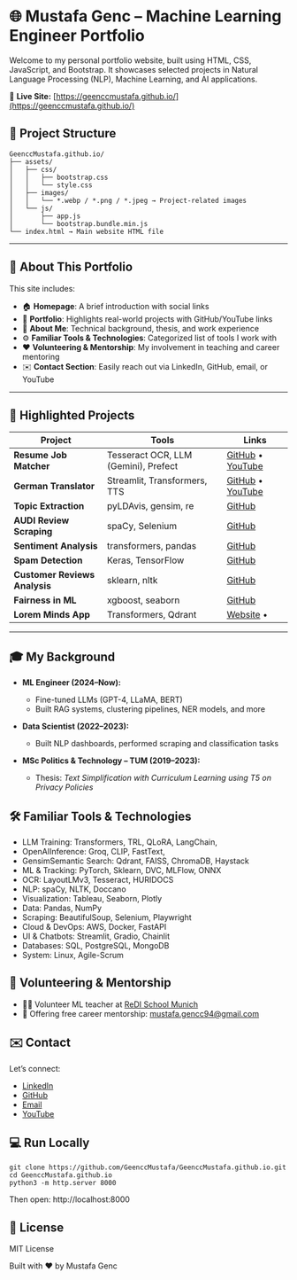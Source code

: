 # 🌐 Mustafa Genc – Machine Learning Engineer Portfolio

Welcome to my personal portfolio website, built using HTML, CSS, JavaScript, and Bootstrap. It showcases selected projects in Natural Language Processing (NLP), Machine Learning, and AI applications.

🔗 **Live Site:** [https://geenccmustafa.github.io/](https://geenccmustafa.github.io/)

## 📁 Project Structure
```
GeenccMustafa.github.io/
├── assets/
│   ├── css/
│   │   ├── bootstrap.css
│   │   └── style.css
│   ├── images/
│   │   └── *.webp / *.png / *.jpeg → Project-related images
│   └── js/
│       ├── app.js
│       └── bootstrap.bundle.min.js
└── index.html → Main website HTML file
```

---

## 🧠 About This Portfolio

This site includes:

- 🏠 **Homepage**: A brief introduction with social links  
- 💼 **Portfolio**: Highlights real-world projects with GitHub/YouTube links  
- 👤 **About Me**: Technical background, thesis, and work experience  
- ⚙️ **Familiar Tools & Technologies**: Categorized list of tools I work with  
- ❤️ **Volunteering & Mentorship**: My involvement in teaching and career mentoring  
- ✉️ **Contact Section**: Easily reach out via LinkedIn, GitHub, email, or YouTube 

---

## 🚀 Highlighted Projects

| Project | Tools | Links |
|--------|-------|--------|
| **Resume Job Matcher** | Tesseract OCR, LLM (Gemini), Prefect| [GitHub](https://github.com/GeenccMustafa/resume_job_matcher?tab=readme-ov-file) • [YouTube](https://www.youtube.com/watch?v=OicAeBOEFdk) |
| **German Translator** | Streamlit, Transformers, TTS | [GitHub](https://github.com/GeenccMustafa/AUDI-reviews-topic-extraction-) • [YouTube](https://www.youtube.com/watch?v=XqK_CJWDzUE) |
| **Topic Extraction** | pyLDAvis, gensim, re | [GitHub](https://github.com/GeenccMustafa/AUDI-reviews-topic-extraction-) |
| **AUDI Review Scraping** | spaCy, Selenium | [GitHub](https://github.com/GeenccMustafa/AUDI-Google-review-scraping) |
| **Sentiment Analysis** | transformers, pandas | [GitHub](https://github.com/GeenccMustafa/AUDI-sentiment-analyse-dependency-parse) |
| **Spam Detection** | Keras, TensorFlow | [GitHub](https://github.com/GeenccMustafa/Spam-Detection-NLP-) |
| **Customer Reviews Analysis** | sklearn, nltk | [GitHub](https://github.com/GeenccMustafa/customer_review_analysis) |
| **Fairness in ML** | xgboost, seaborn | [GitHub](https://github.com/GeenccMustafa/fairness) |
| **Lorem Minds App** | Transformers, Qdrant | [Website](https://loremminds.com) •

---

## 🎓 My Background

- **ML Engineer (2024–Now):**
    - Fine-tuned LLMs (GPT-4, LLaMA, BERT)
    - Built RAG systems, clustering pipelines, NER models, and more
 
- **Data Scientist (2022–2023):**
    - Built NLP dashboards, performed scraping and classification tasks

- **MSc Politics & Technology – TUM (2019–2023):**
  - Thesis: *Text Simplification with Curriculum Learning using T5 on Privacy Policies*


## 🛠️ Familiar Tools & Technologies

- LLM Training: Transformers, TRL, QLoRA, LangChain, 
- OpenAIInference: Groq, CLIP, FastText, 
- GensimSemantic Search: Qdrant, FAISS, ChromaDB, Haystack
- ML & Tracking: PyTorch, Sklearn, DVC, MLFlow, ONNX
- OCR: LayoutLMv3, Tesseract, HURIDOCS
- NLP: spaCy, NLTK, Doccano
- Visualization: Tableau, Seaborn, Plotly
- Data: Pandas, NumPy
- Scraping: BeautifulSoup, Selenium, Playwright
- Cloud & DevOps: AWS, Docker, FastAPI
- UI & Chatbots: Streamlit, Gradio, Chainlit
- Databases: SQL, PostgreSQL, MongoDB
- System: Linux, Agile-Scrum

## 🤝 Volunteering & Mentorship

- 👨‍🏫 Volunteer ML teacher at [ReDI School Munich](https://www.redi-school.org/munich)  
- 💬 Offering free career mentorship: [mustafa.gencc94@gmail.com](mailto:mustafa.gencc94@gmail.com)

## ✉️ Contact

Let’s connect:

- [LinkedIn](https://www.linkedin.com/in/mustafageencc/)
- [GitHub](https://github.com/GeenccMustafa)
- [Email](mailto:mustafa.gencc94@gmail.com)
- [YouTube](https://www.youtube.com/@mustafagenc-2025)

## 💻 Run Locally

```
git clone https://github.com/GeenccMustafa/GeenccMustafa.github.io.git
cd GeenccMustafa.github.io
python3 -m http.server 8000
```
Then open: http://localhost:8000

## 📜 License
MIT License

Built with ❤️ by Mustafa Genc

